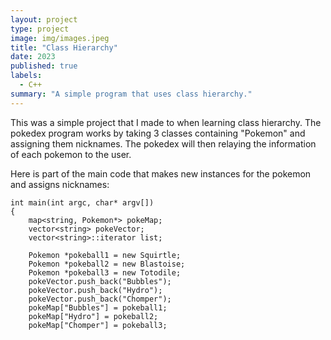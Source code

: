 ```yaml
---
layout: project
type: project
image: img/images.jpeg
title: "Class Hierarchy"
date: 2023
published: true
labels:
  - C++
summary: "A simple program that uses class hierarchy."
---
```


This was a simple project that I made to when learning class hierarchy. The pokedex program works by taking 3 classes containing "Pokemon" and assigning them nicknames. The pokedex will then relaying the information of each pokemon to the user.  

Here is part of the main code that makes new instances for the pokemon and assigns nicknames:

```
int main(int argc, char* argv[])
{
    map<string, Pokemon*> pokeMap;
    vector<string> pokeVector;
    vector<string>::iterator list;

    Pokemon *pokeball1 = new Squirtle;
    Pokemon *pokeball2 = new Blastoise;
    Pokemon *pokeball3 = new Totodile;
    pokeVector.push_back("Bubbles");
    pokeVector.push_back("Hydro");
    pokeVector.push_back("Chomper");
    pokeMap["Bubbles"] = pokeball1;
    pokeMap["Hydro"] = pokeball2;
    pokeMap["Chomper"] = pokeball3;
```
